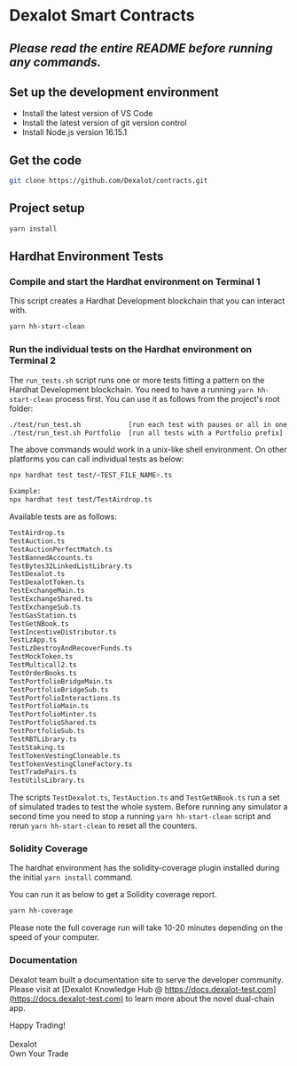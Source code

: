# Dexalot Smart Contracts

## *Please read the entire README before running any commands.*

## Set up the development environment

- Install the latest version of VS Code
- Install the latest version of git version control
- Install Node.js version 16.15.1

## Get the code

```sh
git clone https://github.com/Dexalot/contracts.git
```

## Project setup

```sh
yarn install
```

## Hardhat Environment Tests

### Compile and start the Hardhat environment on Terminal 1

This script creates a Hardhat Development blockchain that you can interact with.

```sh
yarn hh-start-clean
```

### Run the individual tests on the Hardhat environment on Terminal 2

The `run_tests.sh` script runs one or more tests fitting a pattern on the Hardhat Development blockchain.  You need to have a running ```yarn hh-start-clean``` process first. You can use it as follows from the project's root folder:

```sh
./test/run_test.sh            [run each test with pauses or all in one go]
./test/run_test.sh Portfolio  [run all tests with a Portfolio prefix]
```

The above commands would work in a unix-like shell environment.  On other platforms you can call individual tests as below:

```sh
npx hardhat test test/<TEST_FILE_NAME>.ts

Example:
npx hardhat test test/TestAirdrop.ts
```

Available tests are as follows:

```sh
TestAirdrop.ts
TestAuction.ts
TestAuctionPerfectMatch.ts
TestBannedAccounts.ts
TestBytes32LinkedListLibrary.ts
TestDexalot.ts
TestDexalotToken.ts
TestExchangeMain.ts
TestExchangeShared.ts
TestExchangeSub.ts
TestGasStation.ts
TestGetNBook.ts
TestIncentiveDistributor.ts
TestLzApp.ts
TestLzDestroyAndRecoverFunds.ts
TestMockToken.ts
TestMulticall2.ts
TestOrderBooks.ts
TestPortfolioBridgeMain.ts
TestPortfolioBridgeSub.ts
TestPortfolioInteractions.ts
TestPortfolioMain.ts
TestPortfolioMinter.ts
TestPortfolioShared.ts
TestPortfolioSub.ts
TestRBTLibrary.ts
TestStaking.ts
TestTokenVestingCloneable.ts
TestTokenVestingCloneFactory.ts
TestTradePairs.ts
TestUtilsLibrary.ts
```

The scripts `TestDexalot.ts`, `TestAuction.ts` and `TestGetNBook.ts` run a set of simulated trades to test the whole system.  Before running any simulator a second time you need to stop a running ```yarn hh-start-clean``` script and rerun ```yarn hh-start-clean``` to reset all the counters.

### Solidity Coverage

The hardhat environment has the solidity-coverage plugin installed during the initial `yarn install` command.

You can run it as below to get a Solidity coverage report.

```sh
yarn hh-coverage
```

Please note the full coverage run will take 10-20 minutes depending on the speed of your computer.

### Documentation

Dexalot team built a documentation site to serve the developer community.  Please visit at
[Dexalot Knowledge Hub @ https://docs.dexalot-test.com](https://docs.dexalot-test.com) to
learn more about the novel dual-chain app.

Happy Trading! \
\
Dexalot \
Own Your Trade
